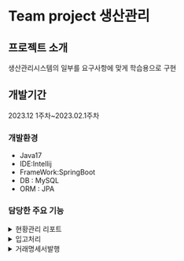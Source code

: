 
# Team project 생산관리

## 프로젝트 소개
생산관리시스템의 일부를 요구사항에 맞게
학습용으로 구현


## 개발기간
2023.12 1주차~2023.02.1주차

### 개발환경

- Java17
- IDE:Intellij
- FrameWork:SpringBoot
- DB : MySQL
- ORM : JPA



### 담당한 주요 기능

<details>
  <summary>현황관리 리포트</summary>
  


  <details>
    <summary>1.리포트 기간을 선택후 해상 기간에 진행 or 완료된발주서확인</summary>
  </details>

  <details>
    <summary>구문 항목별로 발주진행 그래프 표시</summary>
  </details>
  
  
</details>

<details>
  <summary>입고처리</summary>

  <details>
    <summary>임고된 자재의 수량정보를 입력,저장</summary>
  </details>

  <details>
    <summary>입고된 품목 조달 완료 처리</summary>
  </details>
  
</details>

<details>
  <summary>거래명세서발행</summary>

  <details>
    <summary>거래명세서 미리보기</summary>
  </details>

  <details>
    <summary>거래명세서 양식을 출력</summary>
  </details>

  <details>
    <summary>거래명세서 양식을 해당 회사에 전송</summary>
  </details>

  
</details>


